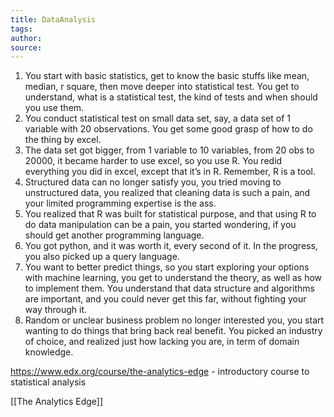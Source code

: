 ```yaml
---
title: DataAnalysis
tags: 
author: 
source: 
---
```

1.  You start with basic statistics, get to know the basic stuffs like mean, median, r square, then move deeper into statistical test. You get to understand, what is a statistical test, the kind of tests and when should you use them.
2.  You conduct statistical test on small data set, say, a data set of 1 variable with 20 observations. You get some good grasp of how to do the thing by excel.
3.  The data set got bigger, from 1 variable to 10 variables, from 20 obs to 20000, it became harder to use excel, so you use R. You redid everything you did in excel, except that it’s in R. Remember, R is a tool.
4.  Structured data can no longer satisfy you, you tried moving to unstructured data, you realized that cleaning data is such a pain, and your limited programming expertise is the ass.
5.  You realized that R was built for statistical purpose, and that using R to do data manipulation can be a pain, you started wondering, if you should get another programming language.
6.  You got python, and it was worth it, every second of it. In the progress, you also picked up a query language.
7.  You want to better predict things, so you start exploring your options with machine learning, you get to understand the theory, as well as how to implement them. You understand that data structure and algorithms are important, and you could never get this far, without fighting your way through it.
8.  Random or unclear business problem no longer interested you, you start wanting to do things that bring back real benefit. You picked an industry of choice, and realized just how lacking you are, in term of domain knowledge.


https://www.edx.org/course/the-analytics-edge - introductory course to statistical analysis

[[The Analytics Edge]]